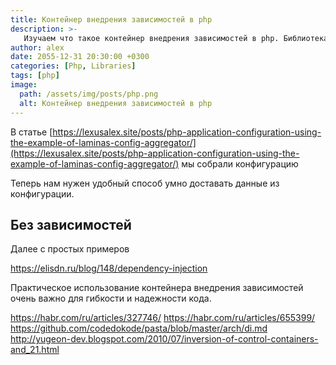 ```yaml
---
title: Контейнер внедрения зависимостей в php
description: >-
   Изучаем что такое контейнер внедрения зависимостей в php. Библиотека php di
author: alex
date: 2055-12-31 20:30:00 +0300
categories: [Php, Libraries]
tags: [php]
image:
  path: /assets/img/posts/php.png
  alt: Контейнер внедрения зависимостей в php
---
```


В статье [https://lexusalex.site/posts/php-application-configuration-using-the-example-of-laminas-config-aggregator/](https://lexusalex.site/posts/php-application-configuration-using-the-example-of-laminas-config-aggregator/) мы собрали конфигурацию

Теперь нам нужен удобный способ умно доставать данные из конфигурации.

## Без зависимостей

Далее с простых примеров

https://elisdn.ru/blog/148/dependency-injection




Практическое использование контейнера внедрения зависимостей очень важно для гибкости и надежности кода.

https://habr.com/ru/articles/327746/
https://habr.com/ru/articles/655399/
https://github.com/codedokode/pasta/blob/master/arch/di.md
http://yugeon-dev.blogspot.com/2010/07/inversion-of-control-containers-and_21.html
